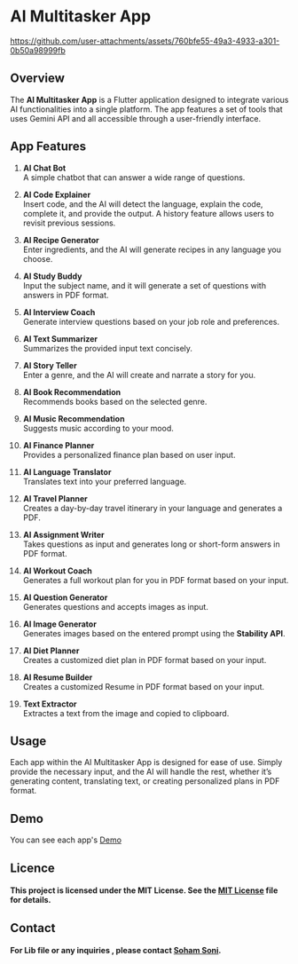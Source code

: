 # AI Multitasker App


https://github.com/user-attachments/assets/760bfe55-49a3-4933-a301-0b50a98999fb



## Overview

The **AI Multitasker App** is a Flutter application designed to integrate various AI functionalities into a single platform. The app features a set of tools that uses Gemini API and all accessible through a user-friendly interface.


## App Features

1. **AI Chat Bot**  
   A simple chatbot that can answer a wide range of questions.

2. **AI Code Explainer**  
   Insert code, and the AI will detect the language, explain the code, complete it, and provide the output. A history feature allows users to revisit previous sessions.

3. **AI Recipe Generator**  
   Enter ingredients, and the AI will generate recipes in any language you choose.

4. **AI Study Buddy**  
   Input the subject name, and it will generate a set of questions with answers in PDF format.

5. **AI Interview Coach**  
   Generate interview questions based on your job role and preferences.

6. **AI Text Summarizer**  
   Summarizes the provided input text concisely.

7. **AI Story Teller**  
   Enter a genre, and the AI will create and narrate a story for you.

8. **AI Book Recommendation**  
   Recommends books based on the selected genre.

9. **AI Music Recommendation**  
   Suggests music according to your mood.

10. **AI Finance Planner**  
    Provides a personalized finance plan based on user input.

11. **AI Language Translator**  
    Translates text into your preferred language.

12. **AI Travel Planner**  
    Creates a day-by-day travel itinerary in your language and generates a PDF.

13. **AI Assignment Writer**  
    Takes questions as input and generates long or short-form answers in PDF format.

14. **AI Workout Coach**  
    Generates a full workout plan for you in PDF format based on your input.

15. **AI Question Generator**  
    Generates questions and accepts images as input.

16. **AI Image Generator**  
    Generates images based on the entered prompt using the **Stability API**.

17. **AI Diet Planner**  
    Creates a customized diet plan in PDF format based on your input.

18. **AI Resume Builder**  
    Creates a customized Resume in PDF format based on your input.

19. **Text Extractor**  
    Extractes a text from the image and copied to clipboard.

## Usage
Each app within the AI Multitasker App is designed for ease of use. Simply provide the necessary input, and the AI will handle the rest, whether it’s generating content, translating text, or creating personalized plans in PDF format.

## Demo
You can see each app's [Demo](https://drive.google.com/file/d/1oqcNUH_D9_lVTm_2uEhiQ7GrnMhRDg-p/view?usp=sharing)

## Licence

#### This project is licensed under the MIT License. See the [MIT License](LICENSE) file for details.

## Contact
#### For Lib file or any inquiries , please contact [Soham Soni](sonisoham91@gmail.com).


